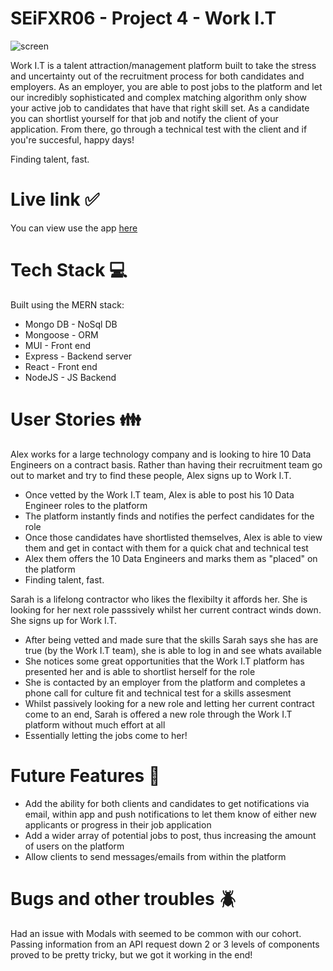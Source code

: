 # SEiFXR06 - Project 4 - Work I.T

![screen](https://user-images.githubusercontent.com/26127452/165869270-d08a3c44-2bd5-4953-8f55-485207ae06ac.png)

Work I.T is a talent attraction/management platform built to take the stress and uncertainty out of the recruitment process for both candidates and employers. As an employer, you are able to post jobs to the platform and let our incredibly sophisticated and complex matching algorithm only show your active job to candidates that have that right skill set.
As a candidate you can shortlist yourself for that job and notify the client of your application. From there, go through a technical test with the client and if you're succesful, happy days! 

Finding talent, fast.

# Live link :white_check_mark:
You can view use the app [here](https://immense-dawn-44556.herokuapp.com/)

# Tech Stack :computer:
Built using the MERN stack:

* Mongo DB - NoSql DB
* Mongoose - ORM
* MUI - Front end
* Express - Backend server
* React - Front end
* NodeJS - JS Backend

# User Stories :family:
Alex works for a large technology company and is looking to hire 10 Data Engineers on a contract basis. Rather than having their recruitment team go out to market and try to find these people, Alex signs up to Work I.T.
* Once vetted by the Work I.T team, Alex is able to post his 10 Data Engineer roles to the platform
* The platform instantly finds and notifies the perfect candidates for the role
* Once those candidates have shortlisted themselves, Alex is able to view them and get in contact with them for a quick chat and technical test
* Alex them offers the 10 Data Engineers and marks them as "placed" on the platform
* Finding talent, fast.

Sarah is a lifelong contractor who likes the flexibilty it affords her. She is looking for her next role passsively whilst her current contract winds down. She signs up for Work I.T.
* After being vetted and made sure that the skills Sarah says she has are true (by the Work I.T team), she is able to log in and see whats available
* She notices some great opportunities that the Work I.T platform has presented her and is able to shortlist herself for the role
* She is contacted by an employer from the platform and completes a phone call for culture fit and technical test for a skills assesment
* Whilst passively looking for a new role and letting her current contract come to an end, Sarah is offered a new role through the Work I.T platform without much effort at all
* Essentially letting the jobs come to her!

# Future Features :crystal_ball:
* Add the ability for both clients and candidates to get notifications via email, within app and push notifications to let them know of either new applicants or progress in their job application
* Add a wider array of potential jobs to post, thus increasing the amount of users on the platform
* Allow clients to send messages/emails from within the platform

# Bugs and other troubles :beetle:
Had an issue with Modals with seemed to be common with our cohort. Passing information from an API request down 2 or 3 levels of components proved to be pretty tricky, but we got it working in the end! 
